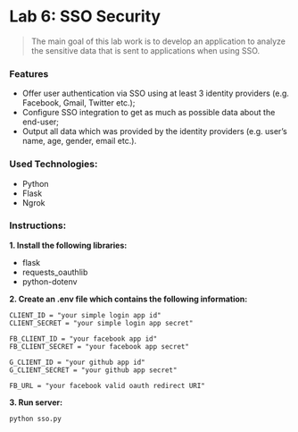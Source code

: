 # Lab 6: SSO Security

>The main goal of this lab work is to develop an application to 
analyze the sensitive data that is sent to applications when using SSO.


### Features

- Offer user authentication via SSO using at least 3 identity providers (e.g. Facebook,
Gmail, Twitter etc.);
- Configure SSO integration to get as much as possible data about the end-user;
- Output all data which was provided by the identity providers (e.g. user’s name, age,
gender, email etc.).

### Used Technologies:

- Python
- Flask
- Ngrok


### Instructions:
**1. Install the following libraries:**
- flask
- requests_oauthlib
- python-dotenv

**2. Create an .env file which contains the following information:**

```
CLIENT_ID = "your simple login app id"
CLIENT_SECRET = "your simple login app secret"

FB_CLIENT_ID = "your facebook app id"
FB_CLIENT_SECRET = "your facebook app secret"

G_CLIENT_ID = "your github app id"
G_CLIENT_SECRET = "your github app secret"

FB_URL = "your facebook valid oauth redirect URI"
```

**3. Run server:**
```
python sso.py
```
